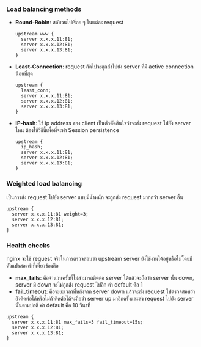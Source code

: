 ### Load balancing methods

- **Round-Robin**: สลับวนไปเรื่อย ๆ ในแต่ละ request
  ```
  upstream www {
    server x.x.x.11:81;
    server x.x.x.12:81;
    server x.x.x.13:81;
  }
  ```
- **Least-Connection**: request ถัดไปจะถูกส่งไปยัง server ที่มี active connection น้อยที่สุด
  ```
  upstream {
    least_conn;
    server x.x.x.11:81;
    server x.x.x.12:81;
    server x.x.x.13:81;
  }
  ```
- **IP-hash**: ใช้ ip address ของ client เป็นตัวตัดสินใจว่าจะส่ง request ไปยัง server ไหน ต้องใช้วิธีนี้เพื่อที่จะทำ Session persistence
  ```
  upstream {
    ip_hash;
    server x.x.x.11:81;
    server x.x.x.12:81;
    server x.x.x.13:81;
  }
  ```

### Weighted load balancing

เป็นการส่ง request ไปยัง server แบบมีน้ำหนัก จะถูกส่ง request มากกว่า server อื่น

```
upstream {
  server x.x.x.11:81 weight=3;
  server x.x.x.12:81;
  server x.x.x.13:81;
}
```

### Health checks

nginx จะใช้ request จริงในการตรวจสอบว่า upstream server ยังใช้งานได้อยู่หรือไม่โดยมีตัวแปรสองค่าที่เดี่ยวข้องคือ

- **max_fails**: คือจำนวนครั้งที่ไม่สามารถติดต่อ server ได้แล้วจะถือว่า server นั้น down, server มี down จะไม่ถูกส่ง request ไปอีก ค่า default คือ 1
- **fail_timeout**: คือระยะเวลาที่หลังจาก server down แล้วจะส่ง request ไปตรวจสอบว่ายังติดต่อได้หรือไม่ถ้าติดต่อได้จะถือว่า server up มาอีกครั้งและส่ง request ไปยัง server นั้นตามปกติ ค่า default คือ 10 วินาที

```
upstream {
  server x.x.x.11:81 max_fails=3 fail_timeout=15s;
  server x.x.x.12:81;
  server x.x.x.13:81;
}
```
